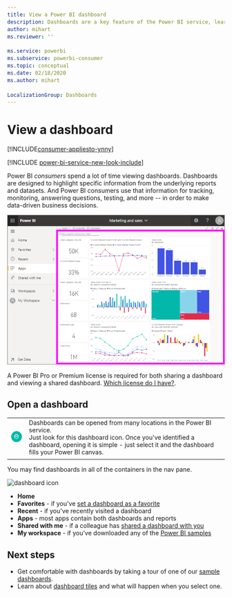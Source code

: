 ```yaml
---
title: View a Power BI dashboard
description: Dashboards are a key feature of the Power BI service, learn how to open and view a dashboard.
author: mihart
ms.reviewer: ''

ms.service: powerbi
ms.subservice: powerbi-consumer
ms.topic: conceptual
ms.date: 02/18/2020
ms.author: mihart

LocalizationGroup: Dashboards
---
```

# View a dashboard

[!INCLUDE[consumer-appliesto-ynny](../includes/consumer-appliesto-ynny.md)]

[!INCLUDE [power-bi-service-new-look-include](../includes/power-bi-service-new-look-include.md)]

Power BI *consumers* spend a lot of time viewing dashboards. Dashboards are designed to highlight specific information from the underlying reports and datasets. And Power BI consumers use that information for tracking, monitoring, answering questions, testing, and more -- in order to make data-driven business decisions.

![dashboard](media/end-user-dashboard-open/power-bi-new-dash-new.png)


A Power BI Pro or Premium license is required for both sharing a dashboard and viewing a shared dashboard. [Which license do I have?](end-user-license.md). 

## Open a dashboard



|              |         |
|------------|--------------------------------|
|![dashboard icon](media/end-user-dashboard-open/power-bi-dashboard-icon.png)      |Dashboards can be opened from many locations in the Power BI service. <br> Just look for this dashboard icon. Once you've identified a <br>dashboard, opening it is simple - just select it and the dashboard fills your Power BI canvas. |
|                    |          |



You may find dashboards in all of the containers in the nav pane. 

![dashboard icon](media/end-user-dashboard-open/power-bi-open-dashboards.gif)

- **Home** 
- **Favorites** - if you've [set a dashboard as a favorite](end-user-favorite.md)
- **Recent** - if you've recently visited a dashboard
- **Apps** - most apps contain both dashboards and reports
- **Shared with me** - if a colleague has [shared a dashboard with you](end-user-shared-with-me.md)
- **My workspace** - if you've downloaded any of the [Power BI samples](../create-reports/sample-datasets.md)



## Next steps
* Get comfortable with dashboards by taking a tour of one of our [sample dashboards](../sample-tutorial-connect-to-the-samples.md).    
* Learn about [dashboard tiles](end-user-tiles.md) and what will happen when you select one.
